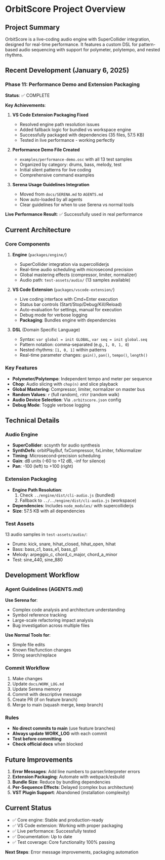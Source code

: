 # OrbitScore Project Overview

## Project Summary
OrbitScore is a live-coding audio engine with SuperCollider integration, designed for real-time performance. It features a custom DSL for pattern-based audio sequencing with support for polymeter, polytempo, and nested rhythms.

## Recent Development (January 6, 2025)

### Phase 11: Performance Demo and Extension Packaging
**Status**: ✅ COMPLETE

**Key Achievements**:
1. **VS Code Extension Packaging Fixed**
   - Resolved engine path resolution issues
   - Added fallback logic for bundled vs workspace engine
   - Successfully packaged with dependencies (35 files, 57.5 KB)
   - Tested in live performance - working perfectly

2. **Performance Demo File Created**
   - `examples/performance-demo.osc` with all 13 test samples
   - Organized by category: drums, bass, melody, test
   - Initial silent patterns for live coding
   - Comprehensive command examples

3. **Serena Usage Guidelines Integration**
   - Moved from `docs/SERENA.md` to `AGENTS.md`
   - Now auto-loaded by all agents
   - Clear guidelines for when to use Serena vs normal tools

**Live Performance Result**: ✅ Successfully used in real performance

## Current Architecture

### Core Components
1. **Engine** (`packages/engine/`)
   - SuperCollider integration via supercolliderjs
   - Real-time audio scheduling with microsecond precision
   - Global mastering effects (compressor, limiter, normalizer)
   - Audio path: `test-assets/audio/` (13 samples available)

2. **VS Code Extension** (`packages/vscode-extension/`)
   - Live coding interface with Cmd+Enter execution
   - Status bar controls (Start/Stop/Debug/Kill/Reload)
   - Auto-evaluation for settings, manual for execution
   - Debug mode for verbose logging
   - **Packaging**: Bundles engine with dependencies

3. **DSL** (Domain Specific Language)
   - Syntax: `var global = init GLOBAL`, `var seq = init global.seq`
   - Pattern notation: comma-separated (e.g., `1, 0, 1, 0`)
   - Nested rhythms: `[1, 0, 1]` within patterns
   - Real-time parameter changes: `gain()`, `pan()`, `tempo()`, `length()`

### Key Features
- **Polymeter/Polytempo**: Independent tempo and meter per sequence
- **Chop**: Audio slicing with `chop(n)` and slice playback
- **Global Mastering**: Compressor, limiter, normalizer on master bus
- **Random Values**: `r` (full random), `rX%Y` (random walk)
- **Audio Device Selection**: Via `.orbitscore.json` config
- **Debug Mode**: Toggle verbose logging

## Technical Details

### Audio Engine
- **SuperCollider**: scsynth for audio synthesis
- **SynthDefs**: orbitPlayBuf, fxCompressor, fxLimiter, fxNormalizer
- **Timing**: Microsecond-precision scheduling
- **Gain**: dB units (-60 to +12 dB, -inf for silence)
- **Pan**: -100 (left) to +100 (right)

### Extension Packaging
- **Engine Path Resolution**:
  1. Check `../engine/dist/cli-audio.js` (bundled)
  2. Fallback to `../../engine/dist/cli-audio.js` (workspace)
- **Dependencies**: Includes `node_modules/` with supercolliderjs
- **Size**: 57.5 KB with all dependencies

### Test Assets
13 audio samples in `test-assets/audio/`:
- Drums: kick, snare, hihat_closed, hihat_open, hihat
- Bass: bass_c1, bass_e1, bass_g1
- Melody: arpeggio_c, chord_c_major, chord_a_minor
- Test: sine_440, sine_880

## Development Workflow

### Agent Guidelines (AGENTS.md)
**Use Serena for**:
- Complex code analysis and architecture understanding
- Symbol reference tracking
- Large-scale refactoring impact analysis
- Bug investigation across multiple files

**Use Normal Tools for**:
- Simple file edits
- Known file/function changes
- String search/replace

### Commit Workflow
1. Make changes
2. Update `docs/WORK_LOG.md`
3. Update Serena memory
4. Commit with descriptive message
5. Create PR (if on feature branch)
6. Merge to main (squash merge, keep branch)

### Rules
- **No direct commits to main** (use feature branches)
- **Always update WORK_LOG** with each commit
- **Test before committing**
- **Check official docs** when blocked

## Future Improvements
1. **Error Messages**: Add line numbers to parser/interpreter errors
2. **Extension Packaging**: Automate with webpack/esbuild
3. **Bundle Size**: Reduce by bundling dependencies
4. **Per-Sequence Effects**: Delayed (complex bus architecture)
5. **VST Plugin Support**: Abandoned (installation complexity)

## Current Status
- ✅ Core engine: Stable and production-ready
- ✅ VS Code extension: Working with proper packaging
- ✅ Live performance: Successfully tested
- ✅ Documentation: Up to date
- ✅ Test coverage: Core functionality 100% passing

**Next Steps**: Error message improvements, packaging automation